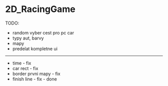 # 2D_RacingGame
TODO:

- random vyber cest pro pc car
- typy aut, barvy
- mapy
- predelat kompletne ui
---
- time - fix 
- car rect - fix
- border prvni mapy - fix
- finish line - fix - done

